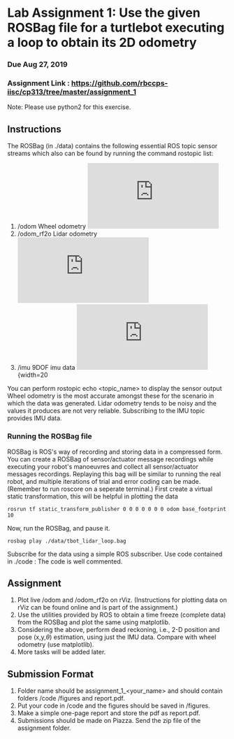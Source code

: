 # Lab Assignment 1: Use the given ROSBag file for a turtlebot executing a loop to obtain its 2D odometry
### Due Aug 27, 2019
### Assignment Link : https://github.com/rbccps-iisc/cp313/tree/master/assignment_1

Note: Please use python2 for this exercise.


## Instructions
The ROSBag (in ./data) contains the following essential ROS topic sensor streams which also can be
found by running the command rostopic list:
1. /odom Wheel odometry ![equation](https://latex.codecogs.com/png.latex?2D%20%5C%20%28x%2C%20y%2C%20%5Ctheta%29)
2. /odom_rf2o Lidar odometry ![equation](https://latex.codecogs.com/png.latex?2D%20%5C%20%28x%2C%20y%2C%20%5Ctheta%29)
3. /imu 9DOF imu data ![equation](https://latex.codecogs.com/png.latex?%28a_x%2C%20a_y%2C%20a_z%2C%20%5Cdot%7B%5Ctheta_x%7D%2C%20%5Cdot%7B%5Ctheta_y%7D%2C%20%5Cdot%7B%5Ctheta_z%7D%2C%20%5Ctheta_x%2C%20%5Ctheta_y%2C%20%5Ctheta_z%29){width=20

You can perform rostopic echo <topic_name> to display the sensor output
Wheel odometry is the most accurate amongst these for the scenario in which the data was
generated. Lidar odometry tends to be noisy and the values it produces are not very reliable.
Subscribing to the IMU topic provides IMU data.

### Running the ROSBag file 
ROSBag is ROS's way of recording and storing data in a compressed form. You can create a ROSBag of sensor/actuator message recordings while 
executing your robot's manoeuvres and collect all sensor/actuator messages recordings. Replaying this bag will be similar to running the real robot, and multiple iterations 
of trial and error coding can be made.
(Remember to run roscore on a seperate terminal.)
First create a virtual static transformation, this will be helpful in plotting the data
```
rosrun tf static_transform_publisher 0 0 0 0 0 0 0 odom base_footprint 10
```
Now, run the ROSBag, and pause it.
```
rosbag play ./data/tbot_lidar_loop.bag
```
Subscribe for the data using a simple ROS subscriber. Use code contained in ./code :
The code is well commented.

## Assignment
1. Plot live /odom and /odom_rf2o on rViz. (Instructions for plotting data on rViz can be found online and is part of the assignment.)
2. Use the utilities provided by ROS to obtain a time freeze (complete data) from the ROSBag and plot the same using matplotlib.
3. Considering the above, perform dead reckoning, i.e., 2-D position and pose (x,y,$\theta$) estimation, using just the IMU data. Compare with wheel odometry (use matplotlib).
4. More tasks will be added later.

## Submission Format
1. Folder name should be assignment_1_<your_name> and should contain folders /code /figures and report.pdf.
2. Put your code in /code and the figures should be saved in /figures.
3. Make a simple one-page report and store the pdf as report.pdf.
4. Submissions should be made on Piazza. Send the zip file of the assignment folder.

